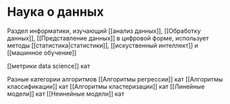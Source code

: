 # Наука о данных

Раздел информатики, изучающий 
[[анализ данных]],
[[Обработку данных]], 
[[Представление данных]] в цифровой форме, использует методы [[статистика|статистики]],
[[искуственный интеллект]] и 
[[машинное обучение]]

[[метрики data science]] кат


Разные категории алгоритмов
[[Алгоритмы регрессии]] кат
[[Алгоритмы классификации]] кат
[[Алгоритмы кластеризации]] кат
[[Линейные модели]] кат
[[Неинейные модели]] кат
